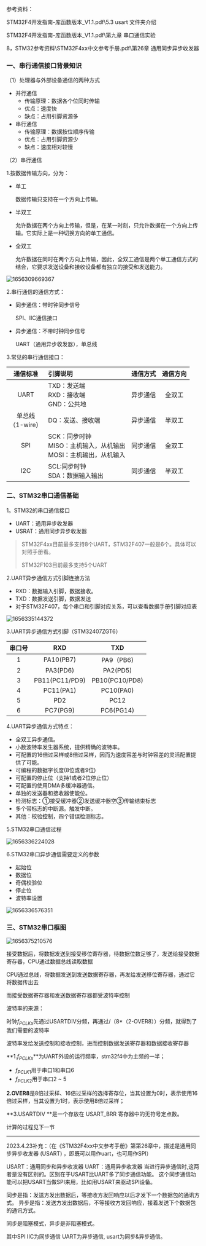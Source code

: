  参考资料：

STM32F4开发指南-库函数版本_V1.1.pdf\5.3 usart 文件夹介绍

STM32F4开发指南-库函数版本_V1.1.pdf\第九章 串口通信实验

8，STM32参考资料\STM32F4xx中文参考手册.pdf\第26章 通用同步异步收发器

### 一、串行通信接口背景知识

（1）处理器与外部设备通信的两种方式

- 并行通信
  - 传输原理：数据各个位同时传输
  - 优点：速度快
  - 缺点：占用引脚资源多
- 串行通信
  - 传输原理：数据按位顺序传输
  - 优点：占用引脚资源少
  - 缺点：速度相对较慢

（2）串行通信

1.按数据传输方向，分为：

- 单工

  数据传输只支持在一个方向上传输。

- 半双工

  允许数据在两个方向上传输，但是，在某一时刻，只允许数据在一个方向上传输。它实际上是一种切换方向的单工通信。

- 全双工

  允许数据在同时在两个方向上传输，因此，全双工通信是两个单工通信方式的结合，它要求发送设备和接收设备都有独立的接受和发送能力。

![1656309669367](assets/1656309669367.png)

2.串行通信的通信方式：

- 同步通信：带时钟同步信号

  SPI、IIC通信接口

- 异步通信：不带时钟同步信号

  UART（通用异步收发器），单总线

3.常见的串行通信接口：

|        通信标准        | 引脚说明                                                     | 通信方式 | 通信方向 |
| :--------------------: | :----------------------------------------------------------- | :------: | :------: |
|          UART          | TXD：发送端<br>RXD：接收端<br>GND：公共地                    | 异步通信 |  全双工  |
| 单总线<br />（1-wire） | DQ：发送、接收端                                             | 异步通信 |  半双工  |
|          SPI           | SCK：同步时钟<br />MISO：主机输入，从机输出<br />MOSI：主机输出，从机输入 | 同步通信 |  全双工  |
|          I2C           | SCL:同步时钟<br />SDA：数据输入输出                          | 同步通信 |  半双工  |

### 二、STM32串口通信基础

1。STM32的串口通信接口

- UART：通用异步收发器
- USRAT：通用同步异步收发器

> STM32F4xx目前最多支持8个UART，STM32F407一般是6个。具体可以对照手册看。
>
> STM32F103目前最多支持5个UART

2.UART异步通信方式引脚连接方法

- RXD：数据输入引脚，数据接收。
- TXD：数据发送引脚，数据发送
- 对于STM32F407，每个串口和引脚对应关系，可以查看数据手册引脚对应表

![1656335144372](assets/1656335144372.png)

3.UART异步通信方式引脚（STM32407ZGT6）

| **串口号** |    **RXD**     |    **TXD**     |
| :--------: | :------------: | :------------: |
|     1      |   PA10(PB7)    |   PA9（PB6)    |
|     2      |    PA3(PD6)    |    PA2(PD5)    |
|     3      | PB11(PC11/PD9) | PB10(PC10/PD8) |
|     4      |   PC11(PA1)    |   PC10(PA0)    |
|     5      |      PD2       |      PC12      |
|     6      |    PC7(PG9)    |   PC6(PG14)    |

4.UART异步通信方式特点：

- 全双工异步通信。
- 小数波特率发生器系统，提供精确的波特率。
- 可配置的16倍过采样或8倍过采样，因而为速度容差与时钟容差的灵活配置提供了可能。
- 可编程的数据字长度(8位或者9位)
- 可配置的停止位（支持1或者2位停止位）
- 可配置的使用DMA多缓冲器通信。
- 单独的发送器和接收器使能位。
- 检测标志：①接受缓冲器②发送缓冲器空③传输结束标志
- 多个带标志的中断源。触发中断。
- 其他：校验控制，四个错误检测标志。

5.STM32串口通信过程

![1656336224028](assets/1656336224028.png)

6.STM32串口异步通信需要定义的参数

- 起始位
- 数据位
- 奇偶校验位
- 停止位
- 波特率设置

![1656336576351](assets/1656336576351.png)



### 三、STM32串口框图

![1656375210576](assets/1656375210576.png)

接受数据后，将数据发送到接受移位寄存器，待数据位数足够了，发送给接受数据寄存器，CPU通过数据总线读取数据

CPU通过总线，将数据发送到发送数据寄存器，再发给发送移位寄存器，通过它将数据传出去

而接受数据寄存器和发送数据寄存器都受波特率控制

波特率的来源：

时钟$f_{PCLKx}$先通过USARTDIV分频，再通过/（8*（2-OVER8））分频，就得到了我们需要的波特率

波特率发给发送控制和接收控制，进而控制数据发送寄存器和数据接收寄存器



**1.$f_{PCLKx}$**为UART外设的运行频率，stm32f4中为主频的一半；

- $f_{PCLK1}$用于串口1和串口6
- $f_{PCLK2}$用于串口2 ~ 5

 **2.OVER8**是8倍过采样、16倍过采样的选择寄存位，当其设置为0时，表示使用16倍过采样，当其设置为1时，表示使用8倍过采样； 

**3.USARTDIV **是一个存放在 USART_BRR 寄存器中的无符号定点数。

计算的过程见下一节

---

2023.4.23补充：（在《STM32F4xx中文参考手册》第第26章中，描述是通用同步异步收发器 (USART) ，即既可以用作uart，也可用作SPI）

USART：通用同步和异步收发器 UART：通用异步收发器 当进行异步通信时,这两者是没有区别的。区别在于USART比UART多了同步通信功能。 这个同步通信功能可以把USART当做SPI来用，比如用USART来驱动SPI设备。

同步是指：发送方发出数据后，等接收方发回响应以后才发下一个数据包的通讯方式。   异步是指：发送方发出数据后，不等接收方发回响应，接着发送下个数据包的通讯方式。

同步是阻塞模式，异步是非阻塞模式。

其中SPI IIC为同步通信  UART为异步通信, usart为同步&异步通信。
